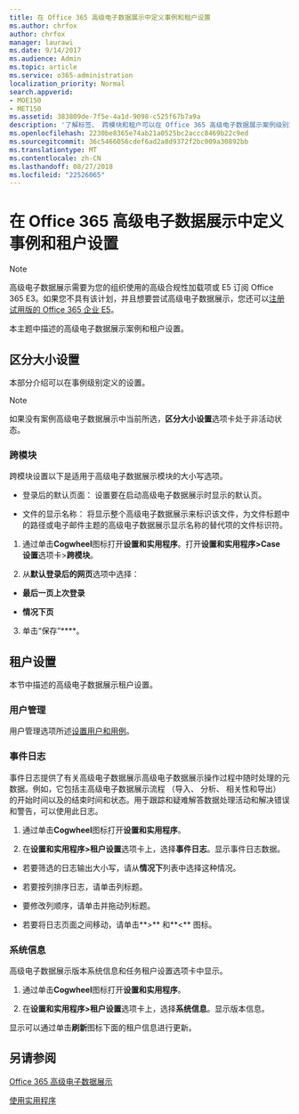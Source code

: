 ```yaml
---
title: 在 Office 365 高级电子数据展示中定义事例和租户设置
ms.author: chrfox
author: chrfox
manager: laurawi
ms.date: 9/14/2017
ms.audience: Admin
ms.topic: article
ms.service: o365-administration
localization_priority: Normal
search.appverid:
- MOE150
- MET150
ms.assetid: 383809de-7f5e-4a1d-9098-c525f67b7a9a
description: '了解标签、 跨模块和租户可以在 Office 365 高级电子数据展示案例级别定义的设置。  '
ms.openlocfilehash: 2230be8365e74ab21a0525bc2accc8469b22c9ed
ms.sourcegitcommit: 36c5466056cdef6ad2a8d9372f2bc009a30892bb
ms.translationtype: MT
ms.contentlocale: zh-CN
ms.lasthandoff: 08/27/2018
ms.locfileid: "22526065"
---
```

# <a name="define-case-and-tenant-settings-in-office-365-advanced-ediscovery"></a>在 Office 365 高级电子数据展示中定义事例和租户设置

> [!NOTE]
> 高级电子数据展示需要为您的组织使用的高级合规性加载项或 E5 订阅 Office 365 E3。如果您不具有该计划，并且想要尝试高级电子数据展示，您还可以[注册试用版的 Office 365 企业 E5](https://go.microsoft.com/fwlink/p/?LinkID=698279)。 
  
本主题中描述的高级电子数据展示案例和租户设置。
  
## <a name="case-settings"></a>区分大小设置

本部分介绍可以在事例级别定义的设置。
  
> [!NOTE]
> 如果没有案例高级电子数据展示中当前所选，**区分大小设置**选项卡处于非活动状态。 
  
### <a name="cross-module"></a>跨模块

跨模块设置以下是适用于高级电子数据展示模块的大小写选项。
  
- 登录后的默认页面： 设置要在启动高级电子数据展示时显示的默认页。
    
- 文件的显示名称： 将显示整个高级电子数据展示来标识该文件，为文件标题中的路径或电子邮件主题的高级电子数据展示显示名称的替代项的文件标识符。
    
1. 通过单击**Cogwheel**图标打开**设置和实用程序**。打开**设置和实用程序\>Case 设置**选项卡\>**跨模块**。 
    
2. 从**默认登录后的网页**选项中选择： 
    
  - **最后一页上次登录**
    
  - **情况下页**
    
3. 单击“保存”****。
    
## <a name="tenant-settings"></a>租户设置

本节中描述的高级电子数据展示租户设置。
  
### <a name="user-administration"></a>用户管理

用户管理选项所述[设置用户和用例](set-up-users-and-cases-in-advanced-ediscovery.md)。
  
### <a name="event-log"></a>事件日志

事件日志提供了有关高级电子数据展示高级电子数据展示操作过程中随时处理的元数据。例如，它包括主高级电子数据展示流程 （导入、 分析、 相关性和导出） 的开始时间以及的结束时间和状态。用于跟踪和疑难解答数据处理活动和解决错误和警告，可以使用此日志。
  
1. 通过单击**Cogwheel**图标打开**设置和实用程序**。 
    
2. 在**设置和实用程序\>租户设置**选项卡上，选择**事件日志**。显示事件日志数据。
    
  - 若要筛选的日志输出大小写，请从**情况下**列表中选择这种情况。 
    
  - 若要按列排序日志，请单击列标题。 
    
  - 要修改列顺序，请单击并拖动列标题。
    
  - 若要将日志页面之间移动，请单击**\>** 和**\<** 图标。 
    
### <a name="system-information"></a>系统信息

高级电子数据展示版本系统信息和任务租户设置选项卡中显示。
  
1. 通过单击**Cogwheel**图标打开**设置和实用程序**。 
    
2. 在**设置和实用程序\>租户设置**选项卡上，选择**系统信息**。显示版本信息。
    
显示可以通过单击**刷新**图标下面的租户信息进行更新。 
  
## <a name="see-also"></a>另请参阅

[Office 365 高级电子数据展示](office-365-advanced-ediscovery.md)
  
[使用实用程序](use-advanced-ediscovery-utilities.md)


